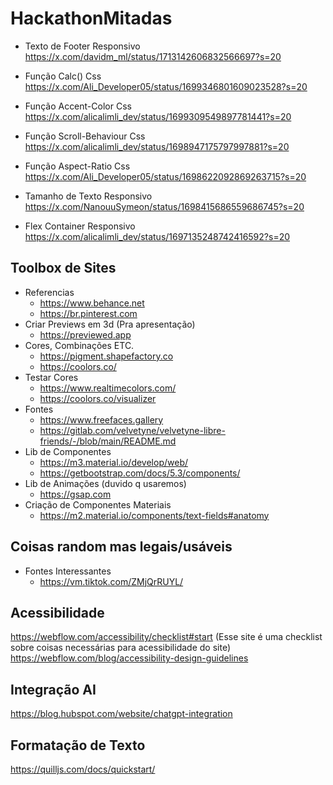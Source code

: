 # HackathonMitadas

- Texto de Footer Responsivo
https://x.com/davidm_ml/status/1713142606832566697?s=20

- Função Calc() Css
https://x.com/Ali_Developer05/status/1699346801609023528?s=20

- Função Accent-Color Css
https://x.com/alicalimli_dev/status/1699309549897781441?s=20

- Função Scroll-Behaviour Css
https://x.com/alicalimli_dev/status/1698947175797997881?s=20

- Função Aspect-Ratio Css
https://x.com/Ali_Developer05/status/1698622092869263715?s=20

- Tamanho de Texto Responsivo
https://x.com/NanouuSymeon/status/1698415686559686745?s=20

- Flex Container Responsivo
https://x.com/alicalimli_dev/status/1697135248742416592?s=20

## Toolbox de Sites
- Referencias
  - https://www.behance.net
  - https://br.pinterest.com
- Criar Previews em 3d (Pra apresentação)
  - https://previewed.app
- Cores, Combinações ETC.
  - https://pigment.shapefactory.co
  - https://coolors.co/
- Testar Cores 
  - https://www.realtimecolors.com/
  - https://coolors.co/visualizer
- Fontes 
  - https://www.freefaces.gallery
  - https://gitlab.com/velvetyne/velvetyne-libre-friends/-/blob/main/README.md
- Lib de Componentes
  - https://m3.material.io/develop/web/
  - https://getbootstrap.com/docs/5.3/components/
- Lib de Animações (duvido q usaremos)
  - https://gsap.com
- Criação de Componentes Materiais
  - https://m2.material.io/components/text-fields#anatomy 

## Coisas random mas legais/usáveis
- Fontes Interessantes
  - https://vm.tiktok.com/ZMjQrRUYL/

## Acessibilidade
https://webflow.com/accessibility/checklist#start (Esse site é uma checklist sobre coisas necessárias para acessibilidade do site)
https://webflow.com/blog/accessibility-design-guidelines

## Integração AI
https://blog.hubspot.com/website/chatgpt-integration

## Formatação de Texto
https://quilljs.com/docs/quickstart/

